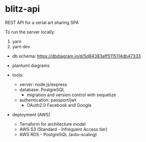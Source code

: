 # blitz-api

REST API for a serial art sharing SPA

To run the server locally:
1. yarn
2. yarn dev

- db schema: https://dbdiagram.io/d/5d84383aff5115114db47333
- plantuml diagrams
- tools:
  - server: node.js/express
  - database: PostgreSQL
    - migration and version control with sequelize
  - authentication: passport/jwt
    - OAuth2.0 Facebook and Google

- deployment (AWS)
  - Terraform for architecture model
  - AWS S3 (Standard - Infrequent Access tier)
  - AWS RDS - PostgreSQL (auto-scaling)